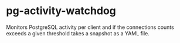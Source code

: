 # pg-activity-watchdog

Monitors PostgreSQL activity per client and if the connections counts exceeds a given threshold takes a snapshot as a YAML file.
